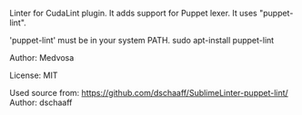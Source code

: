Linter for CudaLint plugin.
It adds support for Puppet lexer.
It uses "puppet-lint".

'puppet-lint' must be in your system PATH.
sudo apt-install puppet-lint

Author: Medvosa

License: MIT

Used source from: https://github.com/dschaaff/SublimeLinter-puppet-lint/
Author: dschaaff
